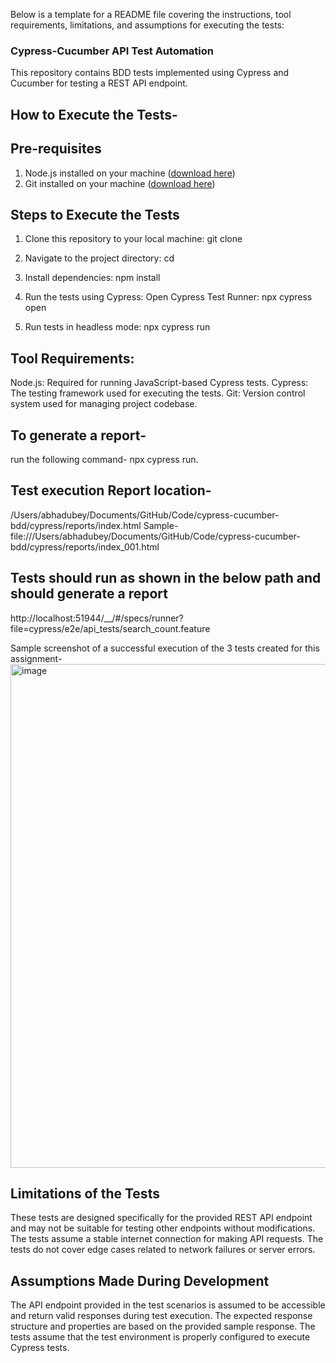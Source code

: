 
Below is a template for a README file covering the instructions, tool requirements, limitations, and assumptions for executing the tests:

### Cypress-Cucumber API Test Automation
This repository contains BDD tests implemented using Cypress and Cucumber for testing a REST API endpoint.

## How to Execute the Tests-

## Pre-requisites
1. Node.js installed on your machine ([download here](https://nodejs.org/en))
2. Git installed on your machine ([download here](https://git-scm.com/))


## Steps to Execute the Tests
1. Clone this repository to your local machine:
git clone <repository-url>

2. Navigate to the project directory: 
cd <project-directory>

3. Install dependencies:
   npm install

4. Run the tests using Cypress:
   Open Cypress Test Runner:
   npx cypress open

5.  Run tests in headless mode:
    npx cypress run

## Tool Requirements: 
Node.js: Required for running JavaScript-based Cypress tests.
Cypress: The testing framework used for executing the tests.
Git: Version control system used for managing project codebase.

## To generate a report- 
run the following command- npx cypress run.

## Test execution Report location-
/Users/abhadubey/Documents/GitHub/Code/cypress-cucumber-bdd/cypress/reports/index.html
Sample-
file:///Users/abhadubey/Documents/GitHub/Code/cypress-cucumber-bdd/cypress/reports/index_001.html


## Tests should run as shown in the below path and should generate a report
http://localhost:51944/__/#/specs/runner?file=cypress/e2e/api_tests/search_count.feature

Sample screenshot of a successful execution of the 3 tests created for this assignment-
<img width="806" alt="image" src="https://github.com/AbhaDubey7/Code/assets/166500415/086c6752-7dce-4e25-9f41-f5ed06766913">


## Limitations of the Tests
These tests are designed specifically for the provided REST API endpoint and may not be suitable for testing other endpoints without modifications.
The tests assume a stable internet connection for making API requests.
The tests do not cover edge cases related to network failures or server errors.

## Assumptions Made During Development
The API endpoint provided in the test scenarios is assumed to be accessible and return valid responses during test execution.
The expected response structure and properties are based on the provided sample response.
The tests assume that the test environment is properly configured to execute Cypress tests.
